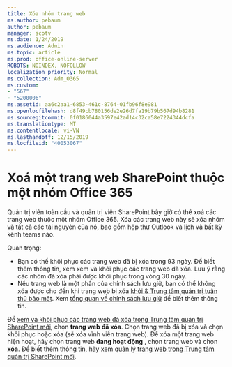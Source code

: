 ```yaml
---
title: Xóa nhóm trang web
ms.author: pebaum
author: pebaum
manager: scotv
ms.date: 1/24/2019
ms.audience: Admin
ms.topic: article
ms.prod: office-online-server
ROBOTS: NOINDEX, NOFOLLOW
localization_priority: Normal
ms.collection: Adm_O365
ms.custom:
- "567"
- "5200006"
ms.assetid: aa6c2aa1-6853-461c-8764-01fb96f8e981
ms.openlocfilehash: d8f49cb780156de2e26d7fa19b79b567d94b8281
ms.sourcegitcommit: 0f0186044a3597e42ad14c32ca58e7224344dcfa
ms.translationtype: MT
ms.contentlocale: vi-VN
ms.lasthandoff: 12/15/2019
ms.locfileid: "40053067"
---
```

# <a name="delete-a-sharepoint-site-that-belongs-to-an-office-365-group"></a>Xoá một trang web SharePoint thuộc một nhóm Office 365

Quản trị viên toàn cầu và quản trị viên SharePoint bây giờ có thể xoá các trang web thuộc một nhóm Office 365. Xóa các trang web này sẽ xóa nhóm và tất cả các tài nguyên của nó, bao gồm hộp thư Outlook và lịch và bất kỳ kênh teams nào.
  
Quan trọng:

- Bạn có thể khôi phục các trang web đã bị xóa trong 93 ngày. Để biết thêm thông tin, xem xem và khôi phục các trang web đã xóa. Lưu ý rằng các nhóm đã xóa phải được khôi phục trong vòng 30 ngày.
- Nếu trang web là một phần của chính sách lưu giữ, bạn có thể không xóa được cho đến khi trang web bị xóa [khỏi &amp; Trung tâm quản trị tuân thủ bảo mật](https://protection.office.com/?rfr=AdminCenter#/retention). Xem [tổng quan về chính sách lưu giữ](https://docs.microsoft.com/office365/securitycompliance/retention-policies#content-in-onedrive-accounts-and-sharepoint-sites) để biết thêm thông tin.
  
Để [xem và khôi phục các trang web đã xóa trong Trung tâm quản trị SharePoint mới](https://docs.microsoft.com/sharepoint/view-and-restore-deleted-sites-in-new-admin-center), chọn **trang web đã xóa**. Chọn trang web đã bị xóa và chọn khôi phục hoặc xóa (sẽ xóa vĩnh viễn trang web). Để xóa một trang web hiện hoạt, hãy chọn trang web **đang hoạt động** , chọn trang web và chọn **xóa**. Để biết thêm thông tin, hãy xem [quản lý trang web trong Trung tâm quản trị SharePoint mới](https://docs.microsoft.com/sharepoint/manage-sites-in-new-admin-center).
  